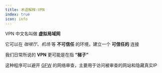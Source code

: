 ```yaml
---
title: 术语解释-VPN
index: true
icon: info
---
```


VPN 中文名叫做 **虚拟局域网**

它可以在 *咖啡厅、机场* 等 **不可信任** 的环境，建立一个 **可信任的** 连接

我们日常所说的 **VPN** 更可能是在指 **“梯子”**

这种程序可以避开 [GFW](gfw.md) 的网络审查，主要用于访问被审查的网站和隐藏真实IP
